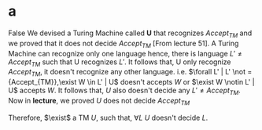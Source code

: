 <!-- ![TM](../../img/Assignment/A4/t_m_sets.png) --> 

# a
False
We devised a Turing Machine called **U** that recognizes $Accept_{TM}$ and we proved that it does not decide $Accept_{TM}$ [From lecture 51]. 
A Turing Machine can recognize only one language hence, there is language $L'\not ={Accept_{TM}}$ such that U recognizes $L'$.
It follows that, U only recognize $Accept_{TM}$, it doesn't recognize any other language.
i.e. $\forall L' | L' \not ={Accept_{TM}},\exist W \in L' | U$ doesn't accepts $W$ or $\exist W \notin L' | U$ accepts $W$.
It follows that, $U$ also doesn't decide any $L' \not ={Accept_{TM}}$.
Now in **lecture**, we proved $U$ does not decide $Accept_{TM}$

Therefore, $\exist$ a TM $U$, such that, $\forall L$ $U$ doesn't decide $L$.
